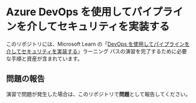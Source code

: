 # Azure DevOps を使用してパイプラインを介してセキュリティを実装する

このリポジトリには、Microsoft Learn の「[DevOps を使用してパイプラインを介してセキュリティを実装する](https://learn.microsoft.com/training/paths/implement-security-through-pipeline-using-devops/)」ラーニング パスの演習を完了するために必要な手順と資産が含まれています。

## 問題の報告

演習で問題が発生した場合は、このリポジトリで**問題**として報告してください。
